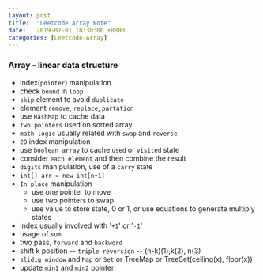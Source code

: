 ```yaml
---
layout: post
title:  "Leetcode Array Note"
date:   2019-07-01 18:30:00 +0800
categories: [Leetcode-Array]
---
```

### Array - linear data structure
- index(`pointer`) manipulation
- check `bound` in `loop`
- `skip` element to avoid `duplicate`
- element `remove`, `replace`, `partation`
- use `HashMap` to cache data
- `two pointers` used on sorted array
- `math logic` usually related with `swap` and `reverse`
- `2D` index manipulation
- use `boolean array` to cache `used` or `visited` state
- consider `each element` and then combine the result
- `digits` manipulation, use of a `carry` state
- `int[] arr = new int[n+1]`
- `In place` manipulation
    - use one pointer to move
    - use two pointers to swap
    - use value to store state, 0 or 1, or use equations to generate multiply states
- index usually involved with '`+1`' or '`-1`'
- usage of `sum`
- two pass, `forward` and `backword`
- shift k position -- `triple reversion` -- (n-k)(1),k(2), n(3)
- `slidig window` and `Map` or `Set` or TreeMap or TreeSet(ceiling(x), floor(x))
- update `min1` and `min2` pointer 


